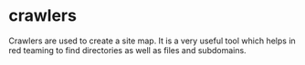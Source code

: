# crawlers
Crawlers are used to create a site map. It is a very useful tool which helps in red teaming to find directories as well as files and subdomains.
